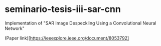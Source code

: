 # seminario-tesis-iii-sar-cnn
Implementation of "SAR Image Despeckling Using a Convolutional Neural Network"

(Paper link)[https://ieeexplore.ieee.org/document/8053792]
